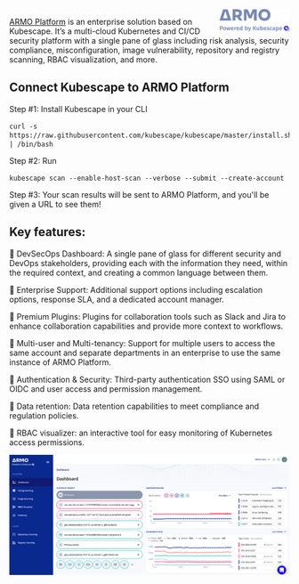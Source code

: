 <img src="armo-powered-by-kubescape-logo-grey.svg" width="25%" height="25%" align="right">

[ARMO Platform](https://cloud.armosec.io/account/sign-up?utm_source=ARMOgithub&utm_medium=ARMOcli) is an enterprise solution based on Kubescape. It’s a multi-cloud Kubernetes and CI/CD security platform with a single pane of glass including risk analysis, security compliance, misconfiguration, image vulnerability, repository and registry scanning, RBAC visualization, and more.

## Connect Kubescape to ARMO Platform
Step #1: Install Kubescape in your CLI
```
curl -s https://raw.githubusercontent.com/kubescape/kubescape/master/install.sh | /bin/bash
```
Step #2: Run
```
kubescape scan --enable-host-scan --verbose --submit --create-account
```

Step #3: Your scan results will be sent to ARMO Platform, and you'll be given a URL to see them!

## Key features: 

💪 DevSecOps Dashboard: A single pane of glass for different security and DevOps stakeholders, providing each with the information they need, within the required context, and creating a common language between them.

💪 Enterprise Support: Additional support options including escalation options, response SLA, and a dedicated account manager.

💪 Premium Plugins: Plugins for collaboration tools such as Slack and Jira to enhance collaboration capabilities and provide more context to workflows.

💪 Multi-user and Multi-tenancy: Support for multiple users to access the same account and separate departments in an enterprise to use the same instance of ARMO Platform.

💪 Authentication & Security: Third-party authentication SSO using SAML or OIDC and user access and permission management.

💪 Data retention: Data retention capabilities to meet compliance and regulation policies.

💪 RBAC visualizer: an interactive tool for easy monitoring of Kubernetes access permissions.


<img src="armo-platform-dashboard.png">
